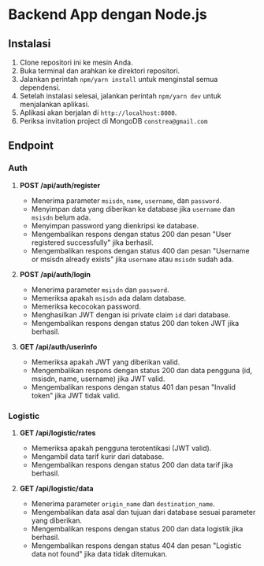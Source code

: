 # Backend App dengan Node.js

## Instalasi

1. Clone repositori ini ke mesin Anda.
2. Buka terminal dan arahkan ke direktori repositori.
3. Jalankan perintah `npm/yarn install` untuk menginstal semua dependensi.
4. Setelah instalasi selesai, jalankan perintah `npm/yarn dev` untuk menjalankan aplikasi.
5. Aplikasi akan berjalan di `http://localhost:8000`.
6. Periksa invitation project di MongoDB `constrea@gmail.com`

## Endpoint

### Auth

1. **POST /api/auth/register**

    - Menerima parameter `msisdn`, `name`, `username`, dan `password`.
    - Menyimpan data yang diberikan ke database jika `username` dan `msisdn` belum ada.
    - Menyimpan password yang dienkripsi ke database.
    - Mengembalikan respons dengan status 200 dan pesan "User registered successfully" jika berhasil.
    - Mengembalikan respons dengan status 400 dan pesan "Username or msisdn already exists" jika `username` atau `msisdn` sudah ada.

2. **POST /api/auth/login**

    - Menerima parameter `msisdn` dan `password`.
    - Memeriksa apakah `msisdn` ada dalam database.
    - Memeriksa kecocokan password.
    - Menghasilkan JWT dengan isi private claim `id` dari database.
    - Mengembalikan respons dengan status 200 dan token JWT jika berhasil.

3. **GET /api/auth/userinfo**
    - Memeriksa apakah JWT yang diberikan valid.
    - Mengembalikan respons dengan status 200 dan data pengguna (id, msisdn, name, username) jika JWT valid.
    - Mengembalikan respons dengan status 401 dan pesan "Invalid token" jika JWT tidak valid.

### Logistic

1. **GET /api/logistic/rates**

    - Memeriksa apakah pengguna terotentikasi (JWT valid).
    - Mengambil data tarif kurir dari database.
    - Mengembalikan respons dengan status 200 dan data tarif jika berhasil.

2. **GET /api/logistic/data**
    - Menerima parameter `origin_name` dan `destination_name`.
    - Mengembalikan data asal dan tujuan dari database sesuai parameter yang diberikan.
    - Mengembalikan respons dengan status 200 dan data logistik jika berhasil.
    - Mengembalikan respons dengan status 404 dan pesan "Logistic data not found" jika data tidak ditemukan.
